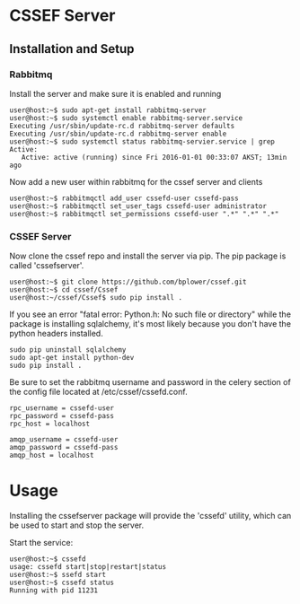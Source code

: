 # CSSEF Server

## Installation and Setup
### Rabbitmq
Install the server and make sure it is enabled and running
```
user@host:~$ sudo apt-get install rabbitmq-server
user@host:~$ sudo systemctl enable rabbitmq-server.service
Executing /usr/sbin/update-rc.d rabbitmq-server defaults
Executing /usr/sbin/update-rc.d rabbitmq-server enable
user@host:~$ sudo systemctl status rabbitmq-servier.service | grep Active:
   Active: active (running) since Fri 2016-01-01 00:33:07 AKST; 13min ago
```

Now add a new user within rabbitmq for the cssef server and clients
```
user@host:~$ rabbitmqctl add_user cssefd-user cssefd-pass
user@host:~$ rabbitmqctl set_user_tags cssefd-user administrator
user@host:~$ rabbitmqctl set_permissions cssefd-user ".*" ".*" ".*"
```

### CSSEF Server
Now clone the cssef repo and install the server via pip. The pip package is called 'cssefserver'.
```
user@host:~$ git clone https://github.com/bplower/cssef.git
user@host:~$ cd cssef/Cssef
user@host:~/cssef/Cssef$ sudo pip install .
```

If you see an error "fatal error: Python.h: No such file or directory" while the package is installing sqlalchemy, it's most likely because you don't have the python headers installed.
```
sudo pip uninstall sqlalchemy
sudo apt-get install python-dev
sudo pip install .
```

Be sure to set the rabbitmq username and password in the celery section of the config file located at /etc/cssef/cssefd.conf.
```
rpc_username = cssefd-user
rpc_password = cssefd-pass
rpc_host = localhost

amqp_username = cssefd-user
amqp_password = cssefd-pass
amqp_host = localhost
```

# Usage
Installing the cssefserver package will provide the 'cssefd' utility, which can be used to start and stop the server.

Start the service:
```
user@host:~$ cssefd
usage: cssefd start|stop|restart|status
user@host:~$ ssefd start
user@host:~$ cssefd status
Running with pid 11231
```
